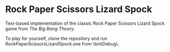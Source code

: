 # Rock Paper Scissors Lizard Spock
Text-based implementation of the classic Rock Paper Scissors Lizard Spock game from _The Big Bang Theory_.

To play for yourself, clone the repository and run RockPaperScissorsLizardSpock.exe from \\bin\\Debug\\.
